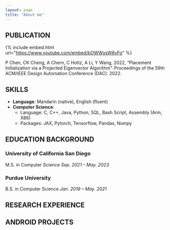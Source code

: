 ```yaml
---
layout: page
title: "About me"
---
```

## PUBLICATION

{% include embed.html url="https://www.youtube.com/embed/bOWWxsW8vFg" %}

P Chen, CK Cheng, A Chern, C Holtz, A Li, Y Wang, 2022, “Placement Initialization via a Projected Eigenvector Algorithm”. Proceedings of the 59th ACM/IEEE Design Automation Conference (DAC). 2022.

## SKILLS
* <strong>Language</strong>: Mandarin (native), English (fluent)
* <strong>Computer Science</strong>:
    * Language: C, C++, Java, Python, SQL, Bash Script, Assembly (Arm, X86)
    * Packages: JAX, Pytorch, Tensorflow, Pandas, Numpy

## EDUCATION BACKGROUND
### University of California San Diego
M.S. in Computer Science
<em>Sep. 2021 – May. 2023</em>

### Purdue University
B.S. in Computer Science
<em>Jan. 2019 – May. 2021</em>

## RESEARCH EXPERIENCE

## ANDROID PROJECTS
